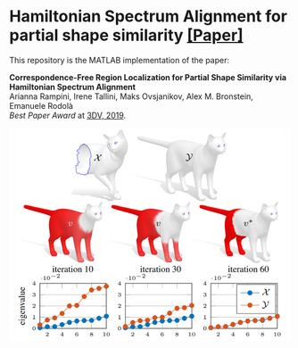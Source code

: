 # Hamiltonian Spectrum Alignment for partial shape similarity [[Paper]](https://arxiv.org/abs/1906.06226)

This repository is the MATLAB implementation of the paper:

**Correspondence-Free Region Localization for Partial Shape Similarity via Hamiltonian Spectrum Alignment**
<br> Arianna Rampini, Irene Tallini, Maks Ovsjanikov, Alex M. Bronstein, Emanuele Rodolà <br>
*Best Paper Award* at [3DV, 2019](https://www.computer.org/csdl/proceedings-article/3dv/2019/313100a037/1ezRALztN1m).

![width=0.5](./teaser.PNG)

